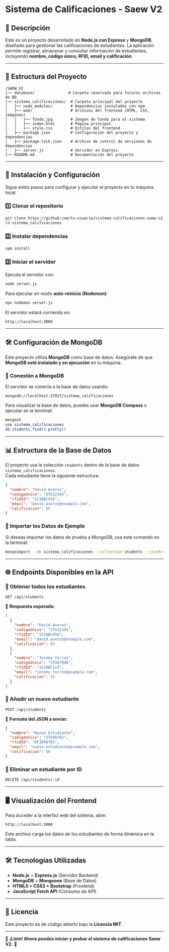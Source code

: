 # Sistema de Calificaciones - Saew V2

## 📌 Descripción
Este es un proyecto desarrollado en **Node.js con Express** y **MongoDB**, diseñado para gestionar las calificaciones de estudiantes. La aplicación permite registrar, almacenar y consultar información de estudiantes, incluyendo **nombre, código único, RFID, email y calificación**.

---

## 📁 Estructura del Proyecto
```
/SAEW_V2
│── database/               # Carpeta reservada para futuros archivos de BD
│── sistema_calificaciones/  # Carpeta principal del proyecto
│   ├── node_modules/        # Dependencias instaladas con npm
│   ├── web/                 # Archivos del frontend (HTML, CSS, imágenes)
│   │   ├── fondo.jpg        # Imagen de fondo para el sistema
│   │   ├── index.html       # Página principal
│   │   ├── style.css        # Estilos del frontend
│   ├── package.json         # Configuración del proyecto y dependencias
│   ├── package-lock.json    # Archivo de control de versiones de dependencias
│   ├── server.js            # Servidor en Express
│── README.md                # Documentación del proyecto
```

---

## 🔧 Instalación y Configuración

Sigue estos pasos para configurar y ejecutar el proyecto en tu máquina local:

### 1️⃣ Clonar el repositorio
```bash
git clone https://github.com/tu-usuario/sistema-calificaciones-saew-v2.git
cd sistema_calificaciones
```

### 2️⃣ Instalar dependencias
```bash
npm install
```

### 3️⃣ Iniciar el servidor
Ejecuta el servidor con:
```bash
node server.js
```
Para ejecutar en modo **auto-reinicio (Nodemon)**:
```bash
npx nodemon server.js
```
El servidor estará corriendo en:
```
http://localhost:3000
```

---

## 🛠 Configuración de MongoDB

Este proyecto utiliza **MongoDB** como base de datos. Asegúrate de que **MongoDB esté instalado y en ejecución** en tu máquina.

### 📌 Conexión a MongoDB
El servidor se conecta a la base de datos usando:
```
mongodb://localhost:27017/sistema_calificaciones
```
Para visualizar la base de datos, puedes usar **MongoDB Compass** o ejecutar en la terminal:
```bash
mongosh
use sistema_calificaciones
db.students.find().pretty()
```

---

## 📊 Estructura de la Base de Datos

El proyecto usa la colección `students` dentro de la base de datos `sistema_calificaciones`.  
Cada estudiante tiene la siguiente estructura:

```json
{
  "nombre": "David Averos",
  "codigoUnico": "STU12345",
  "rfidId": "123ABC456",
  "email": "david.averos@example.com",
  "calificacion": 85
}
```

### 📌 Importar los Datos de Ejemplo
Si deseas importar los datos de prueba a MongoDB, usa este comando en la terminal:
```bash
mongoimport --db sistema_calificaciones --collection students --jsonArray --file database/students.json
```

---

## 🌐 Endpoints Disponibles en la API

### 🔹 Obtener todos los estudiantes
```
GET /api/students
```
📌 **Respuesta esperada:**
```json
[
  {
    "nombre": "David Averos",
    "codigoUnico": "STU12345",
    "rfidId": "123ABC456",
    "email": "david.averos@example.com",
    "calificacion": 85
  },
  {
    "nombre": "Jeremy Torres",
    "codigoUnico": "STU67890",
    "rfidId": "123ABC123",
    "email": "jeremy.torres@example.com",
    "calificacion": 92
  }
]
```

### 🔹 Añadir un nuevo estudiante
```
POST /api/students
```
📌 **Formato del JSON a enviar:**
```json
{
  "nombre": "Nuevo Estudiante",
  "codigoUnico": "STU98765",
  "rfidId": "RFID98765",
  "email": "nuevo.estudiante@example.com",
  "calificacion": 88
}
```

### 🔹 Eliminar un estudiante por ID
```
DELETE /api/students/:id
```

---

## 🖥 Visualización del Frontend

Para acceder a la interfaz web del sistema, abre:
```
http://localhost:3000
```
Este archivo carga los datos de los estudiantes de forma dinámica en la tabla.

---

## 🛠 Tecnologías Utilizadas
- **Node.js** + **Express.js** (Servidor Backend)
- **MongoDB** + **Mongoose** (Base de Datos)
- **HTML5 + CSS3 + Bootstrap** (Frontend)
- **JavaScript Fetch API** (Consumo de API)

---

## 📜 Licencia
Este proyecto es de código abierto bajo la **Licencia MIT**.

---

🚀 **¡Listo! Ahora puedes iniciar y probar el sistema de calificaciones Saew V2.** 🚀